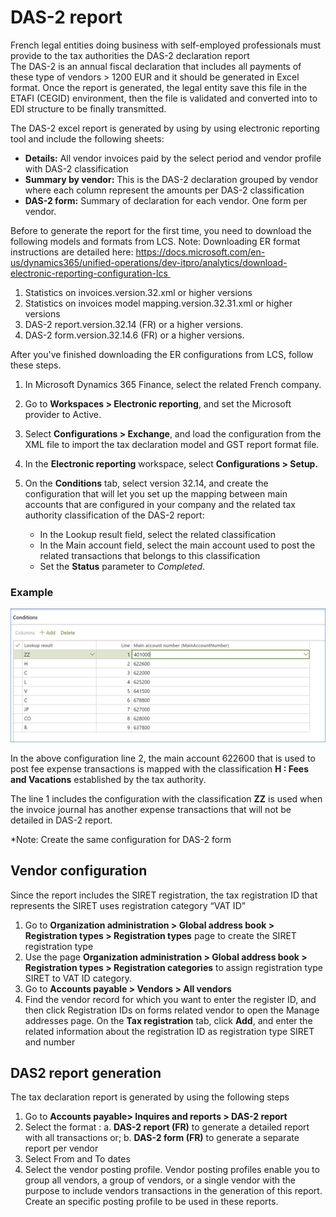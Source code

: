 
# DAS-2 report



French legal entities doing business with self-employed professionals must provide to the tax authorities the DAS-2 declaration report  
The DAS-2 is an annual fiscal declaration that includes all payments of these type of vendors > 1200 EUR  and it should be generated in Excel format. Once the report is generated, the legal entity save this file in the ETAFI (CEGID) environment, then the file is validated and converted into to EDI structure to be finally transmitted.   

The DAS-2 excel report  is generated by using by using electronic reporting tool and include the following sheets:

- **Details:** All vendor invoices paid by the select period and vendor profile with DAS-2 classification
- **Summary by vendor:** This is the DAS-2 declaration grouped by vendor where each column represent the amounts per DAS-2 classification
- **DAS-2 form:** Summary of declaration for each vendor. One form per vendor.

Before to generate the report for the first time, you need to download the following models and formats from LCS. Note: Downloading ER format instructions are detailed here: https://docs.microsoft.com/en-us/dynamics365/unified-operations/dev-itpro/analytics/download-electronic-reporting-configuration-lcs 
	
1. Statistics on invoices.version.32.xml or higher versions 
2. Statistics on invoices model mapping.version.32.31.xml or higher versions
3. DAS-2 report.version.32.14 (FR) or a higher versions. 
4. DAS-2 form.version.32.14.6 (FR) or a higher versions. 
	

After you've finished downloading the ER configurations from LCS, follow these steps.

1. In Microsoft Dynamics 365 Finance, select the related French company.
2. Go to **Workspaces > Electronic reporting**, and set the Microsoft provider to Active.
3. Select **Configurations > Exchange**, and load the configuration from the XML file to import the tax declaration model and GST report format file.
4. In the **Electronic reporting** workspace, select **Configurations > Setup.**
5. On the **Conditions** tab, select version 32.14, and create the configuration that will let you set up the mapping between main accounts that are configured in your company and the related tax authority classification of the DAS-2 report:

	- In the Lookup result field, select the related classification
	- In the Main account field, select the main account used to post the related transactions that belongs to this classification
	- Set the **Status** parameter to *Completed*.

### Example

[![Example of cofiguration](./media/emea-fra-das2-report-configuration.png)](./media/emea-fra-das2-report-configuration.png)

In the above configuration line 2,  the main account 622600 that is used to post fee expense transactions is mapped with the classification **H : Fees and Vacations**  established by the tax authority. 

The line 1 includes the configuration with the classification **ZZ** is used when the invoice journal has another expense transactions that will not be detailed in DAS-2 report. 

*Note: Create the same configuration for DAS-2 form

## Vendor configuration

Since the report includes the SIRET registration, the tax registration ID that represents the SIRET uses registration category “VAT ID”
1. Go to **Organization administration > Global address book > Registration types > Registration types** page to create the SIRET registration type
2. Use the page **Organization administration > Global address book > Registration types > Registration categories** to assign registration type SIRET to VAT ID category.
3. Go to **Accounts payable > Vendors > All vendors** 
4. Find the vendor record for which you want to enter the register ID, and then click Registration IDs on forms related vendor to open the Manage addresses page. On the **Tax registration** tab, click **Add**, and enter the related  information about the registration ID as registration type SIRET and number
		

## DAS2 report generation
The tax declaration report is generated by using the following steps
1. Go to **Accounts payable> Inquires and reports > DAS-2 report**
2. Select the format : 
	a. **DAS-2 report (FR)** to generate a detailed report with all transactions or;
	b. **DAS-2 form (FR)** to generate a separate report per vendor
3. Select From and To dates
4. Select the vendor posting profile. Vendor posting profiles enable you to group all vendors, a group of vendors, or a single vendor with the purpose to include vendors transactions in the generation of this report. Create an specific posting profile to be used in these reports.
